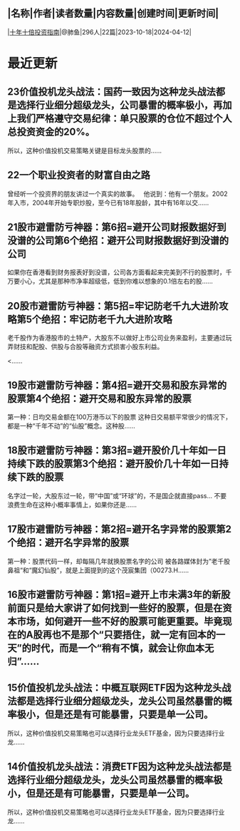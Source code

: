 |名称|作者|读者数量|内容数量|创建时间|更新时间|
---
|[十年十倍投资指南](https://xiaobot.net/p/cfzytzzn?refer=0b133df9-27dc-423b-8101-639049001c13)|@肺鱼|296人|22篇|2023-10-18|2024-04-12|

# 最近更新
## 23价值投机龙头战法：国药一致因为这种龙头战法都是选择行业细分超级龙头，公司暴雷的概率极小，再加上我们严格遵守交易纪律：单只股票的仓位不超过个人总投资资金的20%。
所以，这种价值投机交易策略关键是目标龙头股票的......
## 22一个职业投资者的财富自由之路
曾经听一个投资界的朋友讲过一个真实的故事。
&nbsp;
他说到：他有一个朋友。2002年入市，2004年开始专职炒股，至今已有18年股龄，其中有16年以交......
## 21股市避雷防亏神器：第6招=避开公司财报数据好到没谱的公司第6个绝招：避开公司财报数据好到没谱的公司
如果你在香港看到财务报表好到没谱，公司各方面看起来完美到不行的股票时，千万要小心，尤其是那种市净率超级低，低到你难以想象的0.1倍左右的股......
## 20股市避雷防亏神器：第5招=牢记防老千九大进阶攻略第5个绝招：牢记防老千九大进阶攻略
老千股作为香港股市的土特产，大股东不以做好上市公司业务来盈利，主要通过玩弄财技和配股、供股与合股等融资方式损害小股东利益。

<......
## 19股市避雷防亏神器：第4招=避开交易和股东异常的股票第4个绝招：避开交易和股东异常的股票

第一种：日均交易金额在100万港币以下的股票
这种日交易额平常很少的情况下，都是一种“千年不动”的“仙股”概念。这种股......
## 18股市避雷防亏神器：第3招=避开股价几十年如一日持续下跌的股票第3个绝招：避开股价几十年如一日持续下跌的股票
名字过一轮，大股东过一轮，带“中国”或“环球”的，不是国企就直接pass...
不要浪费生命在这种小概率事情上，如果你还是......
## 17股市避雷防亏神器：第2招=避开名字异常的股票第2个绝招：避开名字异常的股票
第一种：股票代码一样，却每隔几年就换股票名字的公司
被各路媒体封为”老千股鼻祖“和“魔幻仙股”，就是上面提到的这个茂宸集团（00273.H......
## 16股市避雷防亏神器：第1招=避开上市未满3年的新股前面只是给大家讲了如何找到一些好的股票，但是在资本市场，如何避开一些不好的股票可能更重要。毕竟现在的A股再也不是那个“只要捂住，就一定有回本的一天”的时代，而是一个“稍有不慎，就会让你血本无归”......
## 15价值投机龙头战法：中概互联网ETF因为这种龙头战法都是选择行业细分超级龙头，龙头公司虽然暴雷的概率极小，但是还是有可能暴雷，只要是单一公司。
所以，这种价值投机交易策略也可以选择行业龙头ETF基金，因为只要选择行业龙......
## 14价值投机龙头战法：消费ETF因为这种龙头战法都是选择行业细分超级龙头，龙头公司虽然暴雷的概率极小，但是还是有可能暴雷，只要是单一公司。
所以，这种价值投机交易策略也可以选择行业龙头ETF基金，因为只要选择行业龙......

